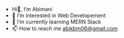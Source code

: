 -  Hi👋, I’m Abimani
- 👀 I’m interested in Web Developement
- 🌱 I’m currently learning MERN Stack
- 📫 How to reach me abikbm06@gmail.com

<!---
Abimanianandan/Abimanianandan is a ✨ special ✨ repository because its `README.md` (this file) appears on your GitHub profile.
You can click the Preview link to take a look at your changes.
--->
